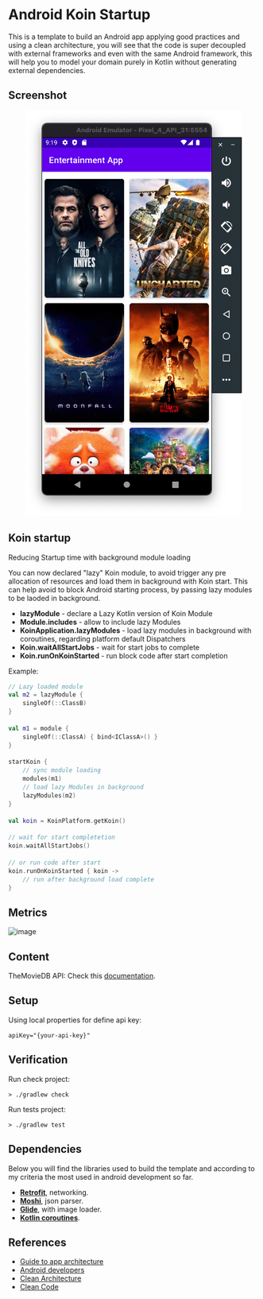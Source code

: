 # Android Koin Startup

This is a template to build an Android app applying good practices and using a clean architecture,
you will see that the code is super decoupled with external frameworks and even with the same
Android framework, this will help you to model your domain purely in Kotlin without generating
external dependencies.

## Screenshot

<p align="center">

  <img wight="280" src="https://github.com/santimattius/android-testing/blob/master/screenshoot/entertainment_app.png?raw=true" alt="App Capture"/>

</p>

## Koin startup
Reducing Startup time with background module loading

You can now declared "lazy" Koin module, to avoid trigger any pre allocation of resources and load them in background with Koin start. This can help avoid to block Android starting process, by passing lazy modules to be laoded in background.

* **lazyModule** - declare a Lazy Kotlin version of Koin Module
* **Module.includes** - allow to include lazy Modules
* **KoinApplication.lazyModules** - load lazy modules in background with coroutines, regarding platform default Dispatchers
* **Koin.waitAllStartJobs** - wait for start jobs to complete
* **Koin.runOnKoinStarted** - run block code after start completion

Example:

```kotlin
// Lazy loaded module
val m2 = lazyModule {
    singleOf(::ClassB)
}

val m1 = module {
    singleOf(::ClassA) { bind<IClassA>() }
}

startKoin {
    // sync module loading
    modules(m1)
    // load lazy Modules in background
    lazyModules(m2)
}

val koin = KoinPlatform.getKoin()

// wait for start completetion
koin.waitAllStartJobs()

// or run code after start
koin.runOnKoinStarted { koin ->
    // run after background load complete
}
```

## Metrics

![image](https://github.com/santimattius/android-koin-startup/assets/22333101/3dc3417c-e373-43ce-85f4-973ea169ba49)


## Content

TheMovieDB API: Check this [documentation](https://www.themoviedb.org/documentation/api).

## Setup

Using local properties for define api key:

```properties
apiKey="{your-api-key}"
```

## Verification

Run check project:

```shell
> ./gradlew check
```

Run tests project:

```shell
> ./gradlew test
```

## Dependencies

Below you will find the libraries used to build the template and according to my criteria the most
used in android development so far.

- **[Retrofit](https://square.github.io/retrofit/)**, networking.
- **[Moshi](https://github.com/square/moshi)**, json parser.
- **[Glide](https://github.com/bumptech/glide)**, with image loader.
- **[Kotlin coroutines](https://kotlinlang.org/docs/reference/coroutines-overview.html)**.

## References

- [Guide to app architecture](https://developer.android.com/jetpack/guide)
- [Android developers](https://developer.android.com/)
- [Clean Architecture](https://blog.cleancoder.com/uncle-bob/2012/08/13/the-clean-architecture.html)
- [Clean Code](https://blog.cleancoder.com/)

